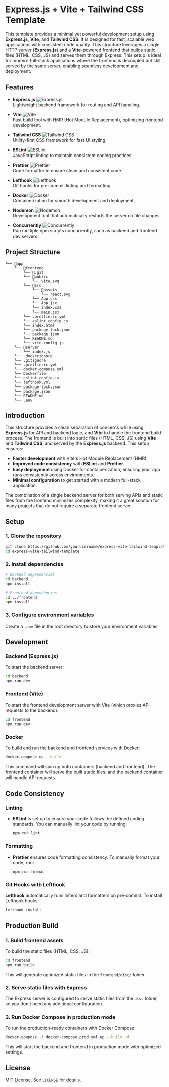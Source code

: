
# Express.js + Vite + Tailwind CSS Template

This template provides a minimal yet powerful development setup using **Express.js**, **Vite**, and **Tailwind CSS**. It is designed for fast, scalable web applications with consistent code quality. This structure leverages a single HTTP server (**Express.js**) and a **Vite**-powered frontend that builds static files (HTML, CSS, JS) and serves them through Express. This setup is ideal for modern full-stack applications where the frontend is decoupled but still served by the same server, enabling seamless development and deployment.

## Features

- **Express.js** ![Express.js](https://img.shields.io/badge/Express.js-000000?style=flat-square&logo=express)  
  Lightweight backend framework for routing and API handling.

- **Vite** ![Vite](https://img.shields.io/badge/Vite-646CFF?style=flat-square&logo=vite)  
  Fast build tool with HMR (Hot Module Replacement), optimizing frontend development.

- **Tailwind CSS** ![Tailwind CSS](https://img.shields.io/badge/Tailwind%20CSS-06B6D4?style=flat-square&logo=tailwind-css)  
  Utility-first CSS framework for fast UI styling.

- **ESLint** ![ESLint](https://img.shields.io/badge/ESLint-4B32C3?style=flat-square&logo=eslint)  
  JavaScript linting to maintain consistent coding practices.

- **Prettier** ![Prettier](https://img.shields.io/badge/Prettier-F7B93E?style=flat-square&logo=prettier)  
  Code formatter to ensure clean and consistent code.

- **Lefthook** ![Lefthook](https://img.shields.io/badge/Lefthook-181E23?style=flat-square&logo=git)  
  Git hooks for pre-commit linting and formatting.

- **Docker** ![Docker](https://img.shields.io/badge/Docker-2496ED?style=flat-square&logo=docker)  
  Containerization for smooth development and deployment.

- **Nodemon** ![Nodemon](https://img.shields.io/badge/Nodemon-76e2f9?style=flat-square&logo=nodemon)  
  Development tool that automatically restarts the server on file changes.

- **Concurrently** ![Concurrently](https://img.shields.io/badge/Concurrently-00B5CC?style=flat-square&logo=npm)  
  Run multiple npm scripts concurrently, such as backend and frontend dev servers.

## Project Structure

```
└── 📁app
    └── 📁frontend
        └── 📁.git
        └── 📁public
            └── vite.svg
        └── 📁src
            └── 📁assets
                └── react.svg
            └── App.css
            └── App.jsx
            └── index.css
            └── main.jsx
        └── .prettierrc.yml
        └── eslint.config.js
        └── index.html
        └── package-lock.json
        └── package.json
        └── README.md
        └── vite.config.js
    └── 📁server
        └── index.js
    └── .dockerignore
    └── .gitignore
    └── .prettierrc.yml
    └── docker-compose.yml
    └── Dockerfile
    └── eslint.config.js
    └── lefthook.yml
    └── package-lock.json
    └── package.json
    └── README.md
    └── .env
```

## Introduction

This structure provides a clean separation of concerns while using **Express.js** for API and backend logic, and **Vite** to handle the frontend build process. The frontend is built into static files (HTML, CSS, JS) using **Vite** and **Tailwind CSS**, and served by the **Express.js** backend. This setup ensures:

- **Faster development** with Vite's Hot Module Replacement (HMR).
- **Improved code consistency** with **ESLint** and **Prettier**.
- **Easy deployment** using Docker for containerization, ensuring your app runs consistently across environments.
- **Minimal configuration** to get started with a modern full-stack application.

The combination of a single backend server for both serving APIs and static files from the frontend minimizes complexity, making it a great solution for many projects that do not require a separate frontend server.

## Setup

### 1. Clone the repository

```bash
git clone https://github.com/yourusername/express-vite-tailwind-template.git
cd express-vite-tailwind-template
```

### 2. Install dependencies

```bash
# Backend dependencies
cd backend
npm install

# Frontend dependencies
cd ../frontend
npm install
```

### 3. Configure environment variables

Create a `.env` file in the root directory to store your environment variables.

## Development

### Backend (Express.js)

To start the backend server:

```bash
cd backend
npm run dev
```

### Frontend (Vite)

To start the frontend development server with Vite (which proxies API requests to the backend):

```bash
cd frontend
npm run dev
```

### Docker

To build and run the backend and frontend services with Docker:

```bash
docker-compose up --build
```

This command will spin up both containers (backend and frontend). The frontend container will serve the built static files, and the backend container will handle API requests.

## Code Consistency

### Linting

- **ESLint** is set up to ensure your code follows the defined coding standards. You can manually lint your code by running:

  ```bash
  npm run lint
  ```

### Formatting

- **Prettier** ensures code formatting consistency. To manually format your code, run:

  ```bash
  npm run format
  ```

### Git Hooks with Lefthook

**Lefthook** automatically runs linters and formatters on pre-commit. To install Lefthook hooks:

```bash
lefthook install
```

## Production Build

### 1. Build frontend assets

To build the static files (HTML, CSS, JS):

```bash
cd frontend
npm run build
```

This will generate optimized static files in the `frontend/dist/` folder.

### 2. Serve static files with Express

The Express server is configured to serve static files from the `dist` folder, so you don't need any additional configuration.

### 3. Run Docker Compose in production mode

To run the production-ready containers with Docker Compose:

```bash
docker-compose -f docker-compose.prod.yml up --build -d
```

This will start the backend and frontend in production mode with optimized settings.

## License

MIT License. See `LICENSE` for details.
